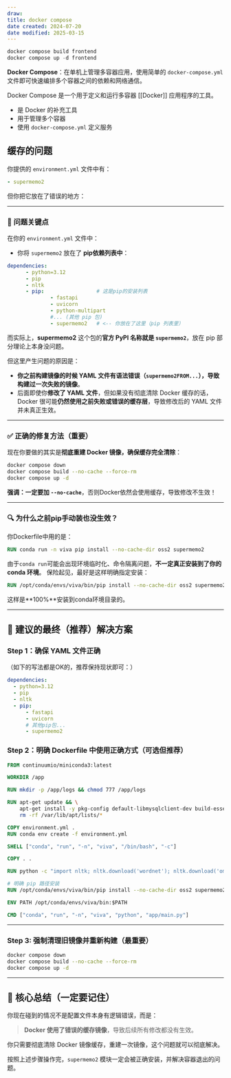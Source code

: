 ```yaml
---
draw:
title: docker compose
date created: 2024-07-20
date modified: 2025-03-15
---
```


```Java
docker compose build frontend
docker compose up -d frontend

```

**Docker Compose**：在单机上管理多容器应用，使用简单的 `docker-compose.yml` 文件即可快速编排多个容器之间的依赖和网络通信。

Docker Compose 是一个用于定义和运行多容器 [[Docker]] 应用程序的工具。

- 是 Docker 的补充工具
- 用于管理多个容器
- 使用 `docker-compose.yml` 定义服务

## 缓存的问题

你提供的 `environment.yml` 文件中有：

```yaml
- supermemo2
```

但你把它放在了错误的地方：

---

### 🚩 **问题关键点**

在你的 `environment.yml` 文件中：

- 你将 `supermemo2` 放在了 **pip依赖列表中**：

```yaml
dependencies:
      - python=3.12
      - pip
      - nltk
      - pip:                 # 这是pip的安装列表
              - fastapi
              - uvicorn
              - python-multipart
              #... (其他 pip 包)
              - supermemo2   # <-- 你放在了这里（pip 列表里）
```

而实际上，**supermemo2** 这个包的**官方 PyPI 名称就是 `supermemo2`**，放在 pip 部分理论上本身没问题。

但这里产生问题的原因是：

- **你之前构建镜像的时候 YAML 文件有语法错误（`supermemo2FROM...`），导致构建过一次失败的镜像**。
- 后面即使你**修改了 YAML 文件**，但如果没有彻底清除 Docker 缓存的话，Docker 很可能**仍然使用之前失败或错误的缓存层**，导致修改后的 YAML 文件并未真正生效。

---

### ✅ **正确的修复方法（重要）**

现在你要做的其实是**彻底重建 Docker 镜像，确保缓存完全清除**：

```bash
docker compose down
docker compose build --no-cache --force-rm
docker compose up -d
```

**强调：一定要加 `--no-cache`**，否则Docker依然会使用缓存，导致修改不生效！

---

### 🔍 **为什么之前pip手动装也没生效？**

你Dockerfile中用的是：

```dockerfile
RUN conda run -n viva pip install --no-cache-dir oss2 supermemo2
```

由于`conda run`可能会出现环境临时化、命令隔离问题，**不一定真正安装到了你的 conda 环境**。
保险起见，最好是这样明确指定安装：

```dockerfile
RUN /opt/conda/envs/viva/bin/pip install --no-cache-dir oss2 supermemo2
```

这样是**100%**安装到conda环境目录的。

---

## 🚨 **建议的最终（推荐）解决方案**

### **Step 1：确保 YAML 文件正确**

（如下的写法都是OK的，推荐保持现状即可：）

```yaml
dependencies:
  - python=3.12
  - pip
  - nltk
  - pip:
      - fastapi
      - uvicorn
      # 其他pip包...
      - supermemo2
```

### **Step 2：明确 Dockerfile 中使用正确方式（可选但推荐）**

```dockerfile
FROM continuumio/miniconda3:latest

WORKDIR /app

RUN mkdir -p /app/logs && chmod 777 /app/logs

RUN apt-get update && \
    apt-get install -y pkg-config default-libmysqlclient-dev build-essential && \
    rm -rf /var/lib/apt/lists/*

COPY environment.yml .
RUN conda env create -f environment.yml

SHELL ["conda", "run", "-n", "viva", "/bin/bash", "-c"]

COPY . .

RUN python -c "import nltk; nltk.download('wordnet'); nltk.download('omw-1.4')"

# 明确 pip 路径安装
RUN /opt/conda/envs/viva/bin/pip install --no-cache-dir oss2 supermemo2

ENV PATH /opt/conda/envs/viva/bin:$PATH

CMD ["conda", "run", "-n", "viva", "python", "app/main.py"]
```

---

### **Step 3: 强制清理旧镜像并重新构建（最重要）**

```bash
docker compose down
docker compose build --no-cache --force-rm
docker compose up -d
```

---

## 🌟 **核心总结（一定要记住）**

你现在碰到的情况不是配置文件本身有逻辑错误，而是：

> **Docker 使用了错误的缓存镜像**，导致后续所有修改都没有生效。

你只需要彻底清除 Docker 镜像缓存，重建一次镜像，这个问题就可以彻底解决。

按照上述步骤操作完，`supermemo2` 模块一定会被正确安装，并解决容器退出的问题。
